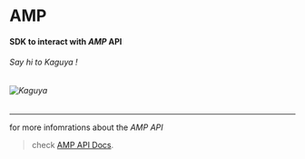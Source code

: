 # AMP

#### **SDK** to interact with *AMP* API 

###### Say hi to Kaguya !

###### ![Kaguya](https://raw.githubusercontent.com/abdelmmu/amp/main/logo/kaguya.jpg?token=APC4ZDBL7VU2JFQHJHX5D3TABBGWC)
__________________________________________________

for more infomrations about the _AMP_ _API_
> check [AMP API Docs](https://api-docs.amp.cisco.com/api_resources?api_host=api.eu.amp.cisco.com&api_version=v1).

